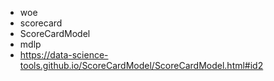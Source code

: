 - woe
- scorecard 
- ScoreCardModel
- mdlp
- https://data-science-tools.github.io/ScoreCardModel/ScoreCardModel.html#id2
